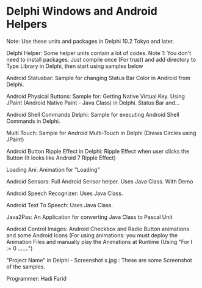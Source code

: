 # Delphi Windows and Android Helpers
Note: Use these units and packages in Delphi 10.2 Tokyo and later.

Delphi Helper: 
  Some helper units contain a lot of codes.
  Note 1: You don't need to install packages. Just compile once (For trust) and add directory to Type Library in Delphi, then start
  using samples below

Android Statusbar: 
  Sample for changing Status Bar Color in Android from Delphi.

Android Physical Buttons: 
  Sample for: 
  Getting Native Virtual Key.
  Using JPaint (Android Native Paint - Java Class) in Delphi.
  Status Bar and...

Android Shell Commands Delphi: 
  Sample for executing Android Shell Commands in Delphi.

Multi Touch: 
  Sample for Android Multi-Touch in Delphi (Draws Circles using JPaint)

Android Button Ripple Effect in Delphi: 
  Ripple Effect when user clicks the Button (It looks like Android 7 Ripple Effect)

Loading Ani: 
  Animation for "Loading"

Android Sensors: 
  Full Android Sensor helper. Uses Java Class. With Demo

Android Speech Recognizer:
  Uses Java Class.

Android Text To Speech: 
  Uses Java Class.

Java2Pas: 
  An Application for converting Java Class to Pascal Unit

Android Control Images: 
  Android Checkbox and Radio Button animations and some Android Icons (For using animations: you must deploy the Animation Files
  and manually play the Animations at Runtime (Using "For I := 0 .......")

"Project Name" in Delphi - Screenshot x.jpg  :   These are some Screenshot of the samples.




Programmer: Hadi Farid
